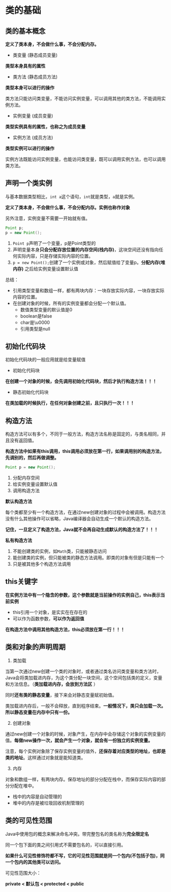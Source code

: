 # 类的基础

## 类的基本概念

**定义了类本身，不会做什么事，不会分配内存。**

- 类变量 (静态成员变量)

**类型本身具有的属性**

- 类方法 (静态成员方法)

**类型本身可以进行的操作**

类方法只能访问类变量，不能访问实例变量，可以调用其他的类方法，不能调用实例方法。

- 实例变量 (成员变量)

**类型实例具有的属性，也称之为成员变量**

- 实例方法 (成员方法)

**类型实例可以进行的操作**

实例方法既能访问实例变量，也能访问类变量，既可以调用实例方法，也可以调用类方法。

## 声明一个类实例

与基本数据类型相比，`int a`这个语句，`int`就是类型，`a`就是实例。

**定义了类本身，不会做什么事，不会分配内存。实例也称作对象**

另外注意，实例变量不需要一开始就有值。

```java
Point p;
p = new Point();
```

1. `Point p`声明了一个变量，p是Point类型的
2. 声明变量本身**只会分配存放位置的内存空间(栈内存)**，这块空间还没有指向任何实际内容，只是存储实际内容的位置。
3. `p = new Point();`创建了一个实例或对象，然后赋值给了变量p。**分配内存(堆内存)** 之后给实例变量设置默认值

总结：

- 引用类型变量和数组一样，都有两块内存：一块存放实际内容，一块存放实际内容的位置。
- 在创建对象的时候，所有的实例变量都会分配一个默认值。
  - 数值类型变量的默认值是0
  - boolean是false
  - char是\u0000
  - 引用类型是null

## 初始化代码块

初始化代码块的一般应用就是给变量赋值

- 初始化代码块

**在创建一个对象的时候，会先调用初始化代码块，然后才执行构造方法！！！**

- 静态初始化代码块

**在类加载的时候执行，在任何对象创建之前，且只执行一次！！！**

## 构造方法

构造方法可以有多个，不同于一般方法，构造方法名称是固定的，与类名相同，并且没有返回值。

**构造方法中如果有this调用，this调用必须放在第一行，如果调用别的构造方法，先调别的，然后再做调整。**

```java
Point p = new Point();
```

1. 分配内存空间
2. 给实例变量设置默认值
3. 调用构造方法

**默认构造方法**

每个类都至少有一个构造方法，在通过new创建对象的过程中会被调用。构造方法没有什么其他操作可以省略，Java编译器会自动生成一个默认的构造方法。

**记住，一旦定义了构造方法，Java就不会再自动生成默认的构造方法了！！！**

**私有构造方法**

1. 不能创建类的实例，如`Math`类，只能被静态访问
2. 能创建类的实例，但只能被类的静态方法调用。即类的对象有但是只能有一个
3. 只是被其他多个构造方法调用

## this关键字

**在实例方法中有一个隐含的参数，这个参数就是当前操作的实例自己，this表示当前实例**

- this引用一个对象，是实实在在存在的
- 可以作为函数参数，**可以作为返回值**

**在构造方法中调用其他构造方法，this必须放在第一行！！！**

## 类和对象的声明周期

1. 类加载

当第一次通过new创建一个类的对象时，或者通过类名访问类变量和类方法时，Java会将类加载进内存，为这个类分配一块空间，这个空间包括类的定义，变量和方法信息。（**类加载进内存，会放到方法区** ）

同时**还有类的静态变量**，接下来会对静态变量赋初始值。

类加载进内存后，一般不会释放，直到程序结束。**一般情况下，类只会加载一次。所以静态变量在内存中只有一份。**

2. 创建对象

通过new创建一个对象的时候，对象产生，在内存中会存储这个对象的实例变量的值。**每做new操作一次，就会产生一个对象，就会有一份独立的实例变量。**

注意，每个实例对象除了保存实例变量的值外，**还保存着对应类型的地址，也即是类的地址**。这样通过对象就是能知道类。

3. 内存

对象和数组一样，有两块内存。保存地址的部分分配在栈中，而保存实际内容的部分分配在堆中。

- 栈中的内容是自动管理的
- 堆中的内存是被垃圾回收机制管理的

## 类的可见性范围

Java中使用包的概念来解决命名冲突。带完整包名的类名称为**完全限定名**

同一个包下面的类之间引用式不需要包名的，可以直接引用。

**如果什么可见性修饰符都不写，它的可见性范围就是同一个包内(不包括子包)，同一个包内的其他类可以访问。**

可见性范围大小：

**private < 默认包 < protected < public**

